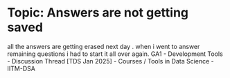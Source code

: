 # Topic: Answers are not getting saved

all  the answers are getting erased next day  . when i went to answer remaining questions i had to start it all over again.
GA1 - Development Tools - Discussion Thread [TDS Jan 2025] - Courses / Tools in Data Science - IITM-DSA